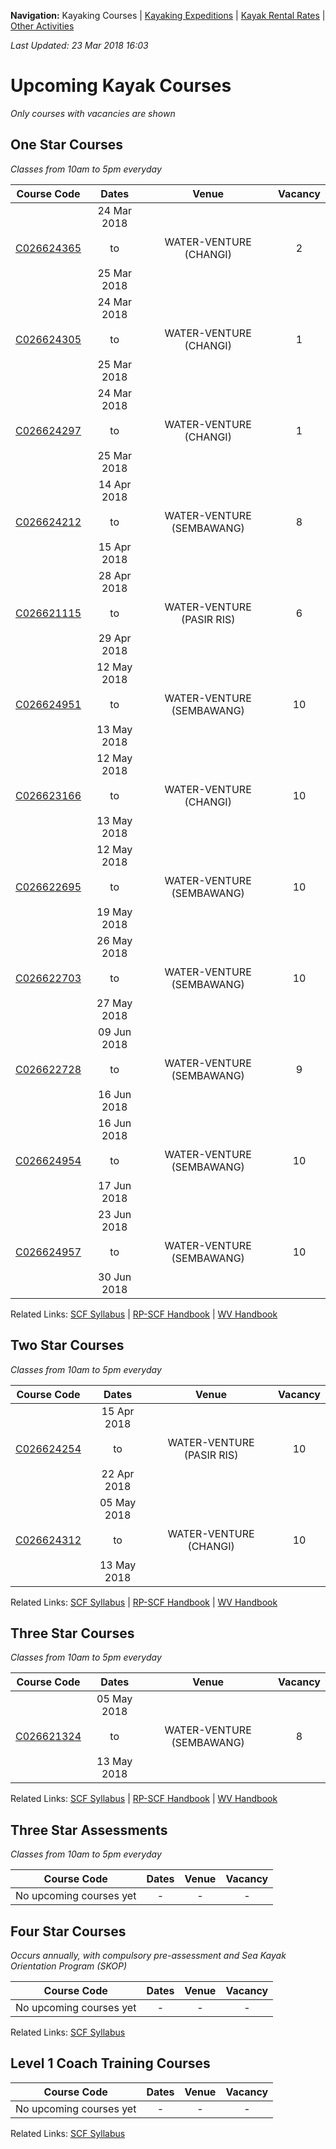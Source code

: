 **Navigation:** Kayaking Courses &#124; [Kayaking Expeditions](expedition) &#124; [Kayak Rental Rates](rental) &#124; [Other Activities](activity)

_Last Updated: 23 Mar 2018 16:03_
# Upcoming Kayak Courses
_Only courses with vacancies are shown_

## One Star Courses
_Classes from 10am to 5pm everyday_

Course Code | Dates | Venue | Vacancy 
:---: | :---: | :---: | :---: 
[C026624365](https://www.onepa.sg/class/details/c026624365)|24 Mar 2018<br/><br/>to<br/><br/>25 Mar 2018|WATER-VENTURE (CHANGI)|2
[C026624305](https://www.onepa.sg/class/details/c026624305)|24 Mar 2018<br/><br/>to<br/><br/>25 Mar 2018|WATER-VENTURE (CHANGI)|1
[C026624297](https://www.onepa.sg/class/details/c026624297)|24 Mar 2018<br/><br/>to<br/><br/>25 Mar 2018|WATER-VENTURE (CHANGI)|1
[C026624212](https://www.onepa.sg/class/details/c026624212)|14 Apr 2018<br/><br/>to<br/><br/>15 Apr 2018|WATER-VENTURE (SEMBAWANG)|8
[C026621115](https://www.onepa.sg/class/details/c026621115)|28 Apr 2018<br/><br/>to<br/><br/>29 Apr 2018|WATER-VENTURE (PASIR RIS)|6
[C026624951](https://www.onepa.sg/class/details/c026624951)|12 May 2018<br/><br/>to<br/><br/>13 May 2018|WATER-VENTURE (SEMBAWANG)|10
[C026623166](https://www.onepa.sg/class/details/c026623166)|12 May 2018<br/><br/>to<br/><br/>13 May 2018|WATER-VENTURE (CHANGI)|10
[C026622695](https://www.onepa.sg/class/details/c026622695)|12 May 2018<br/><br/>to<br/><br/>19 May 2018|WATER-VENTURE (SEMBAWANG)|10
[C026622703](https://www.onepa.sg/class/details/c026622703)|26 May 2018<br/><br/>to<br/><br/>27 May 2018|WATER-VENTURE (SEMBAWANG)|10
[C026622728](https://www.onepa.sg/class/details/c026622728)|09 Jun 2018<br/><br/>to<br/><br/>16 Jun 2018|WATER-VENTURE (SEMBAWANG)|9
[C026624954](https://www.onepa.sg/class/details/c026624954)|16 Jun 2018<br/><br/>to<br/><br/>17 Jun 2018|WATER-VENTURE (SEMBAWANG)|10
[C026624957](https://www.onepa.sg/class/details/c026624957)|23 Jun 2018<br/><br/>to<br/><br/>30 Jun 2018|WATER-VENTURE (SEMBAWANG)|10

Related Links:
[SCF Syllabus](http://scf.org.sg/menu-parent-courses/menu-parent-recreation-kayaking/menu-parent-personal-stars-award/1-star-award/) &#124; [RP-SCF Handbook](http://scf.org.sg/RC6/hidden_content_scf/uploads/2014/11/RP-SCF-1-Star-Handbook.pdf) &#124; [WV Handbook](https://github.com/davidloke/Paddle-SG/raw/master/handbook/wv-1star-handbook.pdf)

## Two Star Courses
_Classes from 10am to 5pm everyday_

Course Code | Dates | Venue | Vacancy 
:---: | :---: | :---: | :---: 
[C026624254](https://www.onepa.sg/class/details/c026624254)|15 Apr 2018<br/><br/>to<br/><br/>22 Apr 2018|WATER-VENTURE (PASIR RIS)|10
[C026624312](https://www.onepa.sg/class/details/c026624312)|05 May 2018<br/><br/>to<br/><br/>13 May 2018|WATER-VENTURE (CHANGI)|10

Related Links:
[SCF Syllabus](http://scf.org.sg/menu-parent-courses/menu-parent-recreation-kayaking/menu-parent-personal-stars-award/2-star-award/) &#124; [RP-SCF Handbook](http://scf.org.sg/RC6/hidden_content_scf/uploads/2014/11/RP-SCF-2-Star-Handbook.pdf) &#124; [WV Handbook](https://github.com/davidloke/Paddle-SG/raw/master/handbook/wv-2star-handbook.pdf)

## Three Star Courses
_Classes from 10am to 5pm everyday_

Course Code | Dates | Venue | Vacancy 
:---: | :---: | :---: | :---: 
[C026621324](https://www.onepa.sg/class/details/c026621324)|05 May 2018<br/><br/>to<br/><br/>13 May 2018|WATER-VENTURE (SEMBAWANG)|8

Related Links:
[SCF Syllabus](http://scf.org.sg/menu-parent-courses/menu-parent-recreation-kayaking/menu-parent-personal-stars-award/3-star-award/) &#124; [RP-SCF Handbook](http://scf.org.sg/RC6/hidden_content_scf/uploads/2014/11/RP-SCF-3-Star-Handbook.pdf) &#124; [WV Handbook](https://github.com/davidloke/Paddle-SG/raw/master/handbook/wv-3star-handbook.pdf)

## Three Star Assessments
_Classes from 10am to 5pm everyday_

Course Code | Dates | Venue | Vacancy 
:---: | :---: | :---: | :---: 
No upcoming courses yet|-|-|-


## Four Star Courses
_Occurs annually, with compulsory pre-assessment and Sea Kayak Orientation Program (SKOP)_

Course Code | Dates | Venue | Vacancy 
:---: | :---: | :---: | :---: 
No upcoming courses yet|-|-|-

Related Links:
[SCF Syllabus](http://scf.org.sg/menu-parent-courses/menu-parent-recreation-kayaking/menu-parent-personal-stars-award/4-star-award-riversea/)

## Level 1 Coach Training Courses

Course Code | Dates | Venue | Vacancy 
:---: | :---: | :---: | :---: 
No upcoming courses yet|-|-|-

Related Links:
[SCF Syllabus](http://scf.org.sg/menu-parent-courses/menu-parent-coaching-course/menu-parent-recreational/coaching-level-1-r/)

